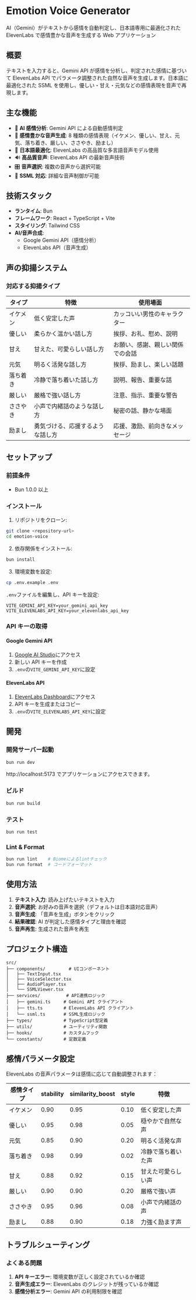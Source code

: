 # Emotion Voice Generator

AI（Gemini）がテキストから感情を自動判定し、日本語専用に最適化された ElevenLabs で感情豊かな音声を生成する Web アプリケーション

## 概要

テキストを入力すると、Gemini API が感情を分析し、判定された感情に基づいて ElevenLabs API でパラメータ調整された自然な音声を生成します。日本語に最適化された SSML を使用し、優しい・甘え・元気などの感情表現を音声で再現します。

## 主な機能

- 🤖 **AI 感情分析**: Gemini API による自動感情判定
- 🎵 **感情豊かな音声生成**: 8 種類の感情表現（イケメン、優しい、甘え、元気、落ち着き、厳しい、ささやき、励まし）
- 🎯 **日本語最適化**: ElevenLabs の高品質な多言語音声モデル使用
- 🔊 **高品質音声**: ElevenLabs API の最新音声技術
- 🎛️ **音声選択**: 複数の音声から選択可能
- 📝 **SSML 対応**: 詳細な音声制御が可能

## 技術スタック

- **ランタイム**: Bun
- **フレームワーク**: React + TypeScript + Vite
- **スタイリング**: Tailwind CSS
- **AI/音声合成**:
  - Google Gemini API（感情分析）
  - ElevenLabs API（音声生成）

## 声の抑揚システム

### 対応する抑揚タイプ

| タイプ   | 特徴                             | 使用場面                         |
| -------- | -------------------------------- | -------------------------------- |
| イケメン | 低く安定した声                   | カッコいい男性のキャラクター     |
| 優しい   | 柔らかく温かい話し方             | 挨拶、お礼、慰め、説明           |
| 甘え     | 甘えた、可愛らしい話し方         | お願い、感謝、親しい関係での会話 |
| 元気     | 明るく活発な話し方               | 挨拶、励まし、楽しい話題         |
| 落ち着き | 冷静で落ち着いた話し方           | 説明、報告、重要な話             |
| 厳しい   | 厳格で強い話し方                 | 注意、指示、重要な警告           |
| ささやき | 小声で内緒話のような話し方       | 秘密の話、静かな場面             |
| 励まし   | 勇気づける、応援するような話し方 | 応援、激励、前向きなメッセージ   |

## セットアップ

### 前提条件

- Bun 1.0.0 以上

### インストール

1. リポジトリをクローン:

```bash
git clone <repository-url>
cd emotion-voice
```

2. 依存関係をインストール:

```bash
bun install
```

3. 環境変数を設定:

```bash
cp .env.example .env
```

`.env`ファイルを編集し、API キーを設定:

```env
VITE_GEMINI_API_KEY=your_gemini_api_key
VITE_ELEVENLABS_API_KEY=your_elevenlabs_api_key
```

### API キーの取得

#### Google Gemini API

1. [Google AI Studio](https://makersuite.google.com/app/apikey)にアクセス
2. 新しい API キーを作成
3. `.env`の`VITE_GEMINI_API_KEY`に設定

#### ElevenLabs API

1. [ElevenLabs Dashboard](https://elevenlabs.io/app/settings/api-keys)にアクセス
2. API キーを生成またはコピー
3. `.env`の`VITE_ELEVENLABS_API_KEY`に設定

## 開発

### 開発サーバー起動

```bash
bun run dev
```

http://localhost:5173 でアプリケーションにアクセスできます。

### ビルド

```bash
bun run build
```

### テスト

```bash
bun run test
```

### Lint & Format

```bash
bun run lint    # Biomeによるlintチェック
bun run format  # コードフォーマット
```

## 使用方法

1. **テキスト入力**: 読み上げたいテキストを入力
2. **音声選択**: お好みの音声を選択（デフォルトは日本語対応音声）
3. **音声生成**: 「音声を生成」ボタンをクリック
4. **結果確認**: AI が判定した感情タイプと理由を確認
5. **音声再生**: 生成された音声を再生

## プロジェクト構造

```
src/
├── components/         # UIコンポーネント
│   ├── TextInput.tsx
│   ├── VoiceSelector.tsx
│   ├── AudioPlayer.tsx
│   └── SSMLViewer.tsx
├── services/          # API連携ロジック
│   ├── gemini.ts     # Gemini API クライアント
│   ├── tts.ts        # ElevenLabs API クライアント
│   └── ssml.ts       # SSML生成ロジック
├── types/            # TypeScript型定義
├── utils/            # ユーティリティ関数
├── hooks/            # カスタムフック
└── constants/        # 定数定義
```

## 感情パラメータ設定

ElevenLabs の音声パラメータは感情に応じて自動調整されます：

| 感情タイプ | stability | similarity_boost | style | 特徴               |
| ---------- | --------- | ---------------- | ----- | ------------------ |
| イケメン   | 0.90      | 0.95             | 0.10  | 低く安定した声     |
| 優しい     | 0.95      | 0.98             | 0.05  | 穏やかで自然な声   |
| 元気       | 0.85      | 0.90             | 0.20  | 明るく活発な声     |
| 落ち着き   | 0.98      | 0.99             | 0.02  | 冷静で落ち着いた声 |
| 甘え       | 0.88      | 0.92             | 0.15  | 甘えた可愛らしい声 |
| 厳しい     | 0.90      | 0.90             | 0.20  | 厳格で強い声       |
| ささやき   | 0.95      | 0.96             | 0.08  | 小声で内緒話の声   |
| 励まし     | 0.88      | 0.90             | 0.18  | 力強く励ます声     |

## トラブルシューティング

### よくある問題

1. **API キーエラー**: 環境変数が正しく設定されているか確認
2. **音声生成エラー**: ElevenLabs のクレジットが残っているか確認
3. **感情分析エラー**: Gemini API の利用制限を確認
